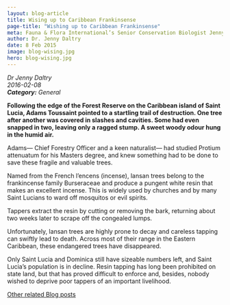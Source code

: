 ```yaml
---
layout: blog-article
title: Wising up to Caribbean Frankinsense
page-title: "Wishing up to Caribbean Frankinsense"
meta: Fauna & Flora International’s Senior Conservation Biologist Jenny Daltry reveals how a study of the lansan tree is helping to support livelihoods and species conservation in Saint Lucia.
author: Dr. Jenny Daltry
date: 8 Feb 2015
image: blog-wising.jpg
hero: blog-wising.jpg
---
```


<p><i class="micro">Dr Jenny Daltry<br>2016-02-08<br><b>Category:</b> General</i></p>
<b>Following the edge of the Forest Reserve on the Caribbean island of Saint Lucia, Adams Toussaint pointed to a startling trail of destruction. One tree after another was covered in slashes and cavities. Some had even snapped in two, leaving only a ragged stump. A sweet woody odour hung in the humid air.</b>

Adams— Chief Forestry Officer and a keen naturalist— had studied Protium attenuatum for his Masters degree, and knew something had to be done to save these fragile and valuable trees.

Named from the French l’encens (incense), lansan trees belong to the frankincense family Burseraceae and produce a pungent white resin that makes an excellent incense. This is widely used by churches and by many Saint Lucians to ward off mosquitos or evil spirits.

Tappers extract the resin by cutting or removing the bark, returning about two weeks later to scrape off the congealed lumps.

Unfortunately, lansan trees are highly prone to decay and careless tapping can swiftly lead to death. Across most of their range in the Eastern Caribbean, these endangered trees have disappeared.

Only Saint Lucia and Dominica still have sizeable numbers left, and Saint Lucia’s population is in decline. Resin tapping has long been prohibited on state land, but that has proved difficult to enforce and, besides, nobody wished to deprive poor tappers of an important livelihood.

<a href="{{site.baseurl}}/blog/" class="post-link">Other related Blog posts</a>

